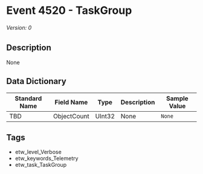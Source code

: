 # Event 4520 - TaskGroup
###### Version: 0

## Description
None

## Data Dictionary
|Standard Name|Field Name|Type|Description|Sample Value|
|---|---|---|---|---|
|TBD|ObjectCount|UInt32|None|`None`|

## Tags
* etw_level_Verbose
* etw_keywords_Telemetry
* etw_task_TaskGroup